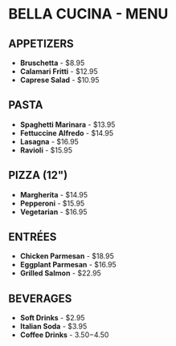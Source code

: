 # BELLA CUCINA - MENU

## APPETIZERS
- **Bruschetta** - $8.95
- **Calamari Fritti** - $12.95
- **Caprese Salad** - $10.95

## PASTA
- **Spaghetti Marinara** - $13.95
- **Fettuccine Alfredo** - $14.95
- **Lasagna** - $16.95
- **Ravioli** - $15.95

## PIZZA (12")
- **Margherita** - $14.95
- **Pepperoni** - $15.95
- **Vegetarian** - $16.95

## ENTRÉES
- **Chicken Parmesan** - $18.95
- **Eggplant Parmesan** - $16.95
- **Grilled Salmon** - $22.95

## BEVERAGES
- **Soft Drinks** - $2.95
- **Italian Soda** - $3.95
- **Coffee Drinks** - $3.50-$4.50